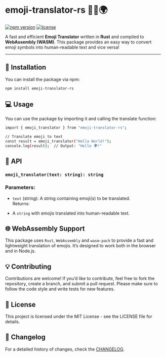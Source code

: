 # emoji-translator-rs 🐱‍💻🌍

[![npm version](https://img.shields.io/npm/v/emoji-translator-rs)](https://www.npmjs.com/package/emoji-translator-rs) [![license](https://img.shields.io/npm/l/emoji-translator-rs)](https://github.com/mrablfz05/emoji-translator/blob/main/LICENSE)

A fast and efficient **Emoji Translator** written in **Rust** and compiled to **WebAssembly (WASM)**. This package provides an easy way to convert emoji symbols into human-readable text and vice versa!

---

## 🚀 Installation

You can install the package via npm:

```sh
npm install emoji-translator-rs
```

## 💻 Usage
You can use the package by importing it and calling the translate function:

```sh
import { emoji_translator } from "emoji-translator-rs";

// Translate emoji to text
const result = emoji_translator("Hello World!");
console.log(result);  // Output: "Hello 🌍!"
```

## 🔧 API
### `emoji_translator(text: string): string`
### Parameters:

- `text` (string): A string containing emoji(s) to be translated. \
Returns:

- A `string` with emojis translated into human-readable text.

## 🌐 WebAssembly Support
This package uses `Rust`, `WebAssembly` and `wasm-pack` to provide a fast and lightweight translation of emojis. It’s designed to work both in the browser and in Node.js.

## 💡 Contributing
Contributions are welcome! If you’d like to contribute, feel free to fork the repository, create a branch, and submit a pull request. Please make sure to follow the code style and write tests for new features.

## 📝 License
This project is licensed under the MIT License - see the LICENSE file for details.

## 📄 Changelog
For a detailed history of changes, check the [CHANGELOG](https://github.com/mrablfz05/emoji-translator/blob/main/CHANGELOG.md).